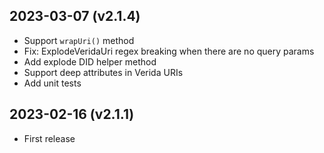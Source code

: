 
2023-03-07 (v2.1.4)
-------------------

- Support `wrapUri()` method
- Fix: ExplodeVeridaUri regex breaking when there are no query params
- Add explode DID helper method
- Support deep attributes in Verida URIs
- Add unit tests

2023-02-16 (v2.1.1)
-------------------

- First release
